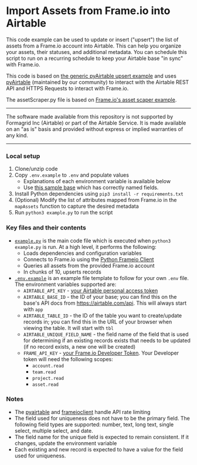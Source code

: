 # Import Assets from Frame.io into Airtable 

This code example can be used to update or insert ("upsert") the list of assets from a Frame.io account into Airtable. This can help you organize your assets, their statuses, and additional metadata. You can schedule this script to run on a recurring schedule to keep your Airtable base "in sync" with Frame.io.

This code is based on [the generic pyAirtable upsert example]((.../../../../../javascript/using_pyAirtable/)) and uses [pyAirtable](https://github.com/gtalarico/pyairtable) (maintained by our community) to interact with the Airtable REST API and HTTPS Requests to interact with Frame.io.

The assetScraper.py file is based on [Frame.io's asset scaper example](https://github.com/Frameio/python-frameio-client/blob/556b835503fca776fdb2dceda3ee6d76f2f1121f/examples/assets/asset_scraper.py).

---

The software made available from this repository is not supported by Formagrid Inc (Airtable) or part of the Airtable Service. It is made available on an "as is" basis and provided without express or implied warranties of any kind.

---

### Local setup
1. Clone/unzip code
2. Copy `.env.example` to `.env` and populate values
    - Explanations of each environment variable is available below
    - Use [this sample base](https://airtable.com/shrR9RNplr0U9SCM1) which has correctly named fields.
3. Install Python dependencies using `pip3 install -r requirements.txt`
4. (Optional) Modify the list of attributes mapped from Frame.io in the `mapAssets` function to capture the desired metadata
5. Run `python3 example.py` to run the script

### Key files and their contents
- [`example.py`](example.py) is the main code file which is executed when `python3 example.py` is run. At a high level, it performs the following:
  - Loads dependencies and configuration variables
  - Connects to Frame.io using the [Python Frameio Client](https://github.com/Frameio/python-frameio-client)
  - Queries all assets from the provided Frame.io account
  - In chunks of 10, upserts records
- [`.env.example`](.env.example) is an example file template to follow for your own `.env` file. The environment variables supported are:
  - `AIRTABLE_API_KEY` - [your Airtable personal access token](https://support.airtable.com/docs/creating-and-using-api-keys-and-access-tokens)
  - `AIRTABLE_BASE_ID` - the ID of your base; you can find this on the base's API docs from https://airtable.com/api. This will always start with `app`
  - `AIRTABLE_TABLE_ID` - the ID of the table you want to create/update records in; you can find this in the URL of your browser when viewing the table. It will start with `tbl`
  - `AIRTABLE_UNIQUE_FIELD_NAME` - the field name of the field that is used for determining if an existing records exists that needs to be updated (if no record exists, a new one will be created)
  - `FRAME_API_KEY` - [your Frame.io Developer Token](https://developer.frame.io/app/tokens). Your Developer token will need the following scopes:
    - `account.read`
    - `team.read`
    - `project.read`
    - `asset.read`

### Notes
- The [pyairtable](https://github.com/gtalarico/pyairtable) and [frameioclient](https://github.com/Frameio/python-frameio-client/tree/556b835503fca776fdb2dceda3ee6d76f2f1121f) handle API rate limiting
- The field used for uniqueness does not have to be the primary field. The following field types are supported: number, text, long text, single select, multiple select, and date.
- The field name for the unique field is expected to remain consistent. If it changes, update the environment variable
- Each existing and new record is expected to have a value for the field used for uniqueness. 